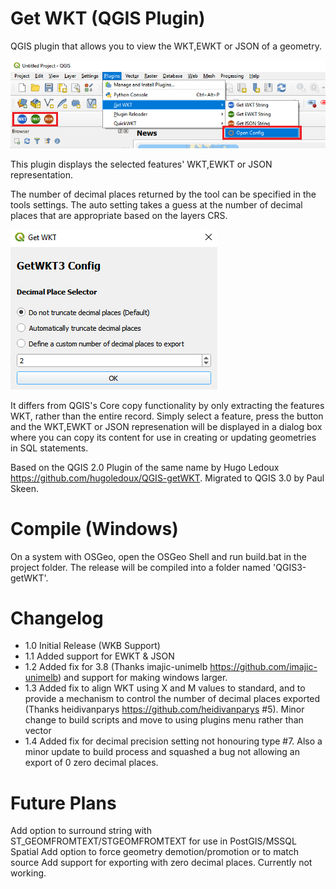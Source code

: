 Get WKT (QGIS Plugin)
===========

QGIS plugin that allows you to view the WKT,EWKT or JSON of a geometry.

![](screenshot_qgis.png)

This plugin displays the selected features' WKT,EWKT or JSON representation.

The number of decimal places returned by the tool can be specified in the tools settings. The auto setting takes a guess at the number of decimal places that are appropriate based on the layers CRS.

![](screenshot_config.png)

It differs from QGIS's Core copy functionality by only extracting the features WKT, rather than the entire record. Simply select a feature, press the button and the WKT,EWKT or JSON represenation will be displayed in a dialog box where you can copy its content for use in creating or updating geometries in SQL statements.

Based on the QGIS 2.0 Plugin of the same name by Hugo Ledoux https://github.com/hugoledoux/QGIS-getWKT. Migrated to QGIS 3.0 by Paul Skeen.

# Compile (Windows)
On a system with OSGeo, open the OSGeo Shell and run build.bat in the project folder. The release will be compiled into a folder named 'QGIS3-getWKT'.

# Changelog
* 1.0 Initial Release (WKB Support)
* 1.1 Added support for EWKT & JSON
* 1.2 Added fix for 3.8 (Thanks imajic-unimelb https://github.com/imajic-unimelb) and support for making windows larger.
* 1.3 Added fix to align WKT using X and M values to standard, and to provide a mechanism to control the number of decimal places exported (Thanks heidivanparys https://github.com/heidivanparys #5). Minor change to build scripts and move to using plugins menu rather than vector
* 1.4 Added fix for decimal precision setting not honouring type #7. Also a minor update to build process and squashed a bug not allowing an export of 0 zero decimal places.

# Future Plans
Add option to surround string with ST_GEOMFROMTEXT/STGEOMFROMTEXT for use in PostGIS/MSSQL Spatial
Add option to force geometry demotion/promotion or to match source
Add support for exporting with zero decimal places. Currently not working.